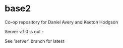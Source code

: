 # base2
Co-op repository for Daniel Avery and Keeton Hodgson

Server v.1.0 is out - 

See 'server' branch for latest
